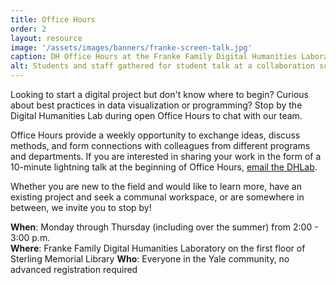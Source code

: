 ```yaml
---
title: Office Hours
order: 2
layout: resource
image: '/assets/images/banners/franke-screen-talk.jpg'
caption: DH Office Hours at the Franke Family Digital Humanities Laboratory. Photo by Mara Lavitt.
alt: Students and staff gathered for student talk at a collaboration screen in the Franke Family Digital Humanities Laboratory.
---
```


Looking to start a digital project but don't know where to begin? Curious about best practices in data visualization or programming? Stop by the Digital Humanities Lab during open Office Hours to chat with our team.
 
Office Hours provide a weekly opportunity to exchange ideas, discuss methods, and form connections with colleagues from different programs and departments. If you are interested in sharing your work in the form of a 10-minute lightning talk at the beginning of Office Hours, <a href='mailto:dhlab@yale.edu'>email the DHLab</a>.
 
Whether you are new to the field and would like to learn more, have an existing project and seek a communal workspace, or are somewhere in between, we invite you to stop by!

**When**: Monday through Thursday (including over the summer) from 2:00 - 3:00 p.m.  
**Where**: Franke Family Digital Humanities Laboratory on the first floor of Sterling Memorial Library
**Who**: Everyone in the Yale community, no advanced registration required
